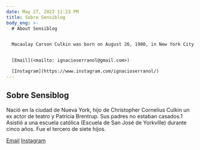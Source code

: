 ```yaml
---
date: May 27, 2022 11:23 PM
title: Sobre Sensiblog
body_eng: >-
  # About Sensiblog


  Macaulay Carson Culkin was born on August 26, 1980, in New York City to Christopher Cornelius "Kit" Culkin, a former stage actor, and Patricia Brentrup, a native of North Dakota who met Kit in 1974 while working as a road traffic controller in Sundance, Wyoming. The couple soon relocated to.


  [Email](<mailto: ignacioserranol@gmail.com>)

  [Instagram](https://www.instagram.com/ignacioserranol/)
---
```

## Sobre Sensiblog

Nació en la ciudad de Nueva York, hijo de Christopher Cornelius Culkin un ex actor de teatro y Patricia Brentrup. Sus padres no estaban casados.1​ Asistió a una escuela católica (Escuela de San José de Yorkville) durante cinco años. Fue el tercero de siete hijos.

[Email](<mailto: ignacioserranol@gmail.com>)
[Instagram](https://www.instagram.com/ignacioserranol/)